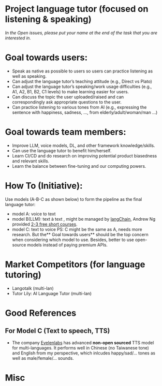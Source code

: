 # Project language tutor (focused on listening & speaking)

_In the Open issues, please put your name at the end of the task that you are interested in._

# Goal towards users:
- Speak as native as possible to users so users can practice listening as well as speaking.
- Can adjust the language tutor’s teaching attitude (e.g., Direct vs Plato)
- Can adjust the language tutor’s speaking/work usage difficulties (e.g., A1, A2, B1, B2, C1 levels) to make learning easier for users.
- Can discuss the topic the user uploaded/raised and can correspondingly ask appropriate questions to the user. 
- Can practice listening to various tones from AI (e.g., expressing the sentence with happiness, sadness, …, from elderly/adult/woman/man …)

# Goal towards team members:
- Improve LLM, voice models, DL, and other framework knowledge/skills. 
- Can use the language tutor to benefit him/herself.
- Learn CI/CD and do research on improving potential product biasedness and relevant skills. 
- Learn the balance between fine-tuning and our computing powers.

# How To (Initiative):
Use models (A-B-C as shown below) to form the pipeline as the final language tutor:
- model A: voice to text
- model B(LLM): text à text , might be managed by [langChain](https://python.langchain.com/docs/get_started/introduction), Andrew Ng provided [2-3 free short courses](https://www.deeplearning.ai/short-courses/).
- model C: text to voice
PS: C might be the same as A, needs more research. But the** Goal towards users** should be the top concern when considering which model to use. Besides, better to use open-source models instead of paying premium APIs.

# Market Competitors (for language tutoring)
- Langotalk (multi-lan)
- Tutor Lily: AI Language Tutor (multi-lan)

# Good References
## For Model C (Text to speech, TTS)
- The company [Evelenlabs](https://elevenlabs.io/) has advanced **non-open sourced** TTS model for multi-languages. It performs well in Chinese (no Taiwanese tone) and English from my perspective, which inlcudes happy/sad/... tones as well as male/female/... sounds.

# Misc
